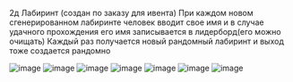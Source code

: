 2д Лабиринт (создан по заказу для ивента)
При каждом новом сгенерированном лабиринте человек вводит свое имя и в случае удачного прохождения его имя записывается в лидерборд(его можно очищать)
Каждый раз получается новый рандомный лабиринт и выход тоже создается рандомно

![image](https://github.com/zhizhikkkk/Maze2D/assets/98708550/e6ff8f34-c5f2-4abc-9525-8d8c35779147)
![image](https://github.com/zhizhikkkk/Maze2D/assets/98708550/16f4fdad-8e75-4847-98cf-83cb7cea177b)
![image](https://github.com/zhizhikkkk/Maze2D/assets/98708550/771aef2a-d3a8-4551-87d4-ffd01ccef482)
![image](https://github.com/zhizhikkkk/Maze2D/assets/98708550/702c95d6-09b1-43c9-8cb7-78593051a684)
![image](https://github.com/zhizhikkkk/Maze2D/assets/98708550/52acc589-bc3e-484b-942f-b246d6d550ca)
![image](https://github.com/zhizhikkkk/Maze2D/assets/98708550/f1dfff10-d158-46f2-9502-bd2c21a3af92)
![image](https://github.com/zhizhikkkk/Maze2D/assets/98708550/f8dbd6e4-48a6-48ed-bbe4-0a9a6c51f927)

